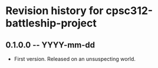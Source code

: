 # Revision history for cpsc312-battleship-project

## 0.1.0.0 -- YYYY-mm-dd

* First version. Released on an unsuspecting world.
